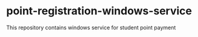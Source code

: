 # point-registration-windows-service
 This repository contains windows service for student point payment
